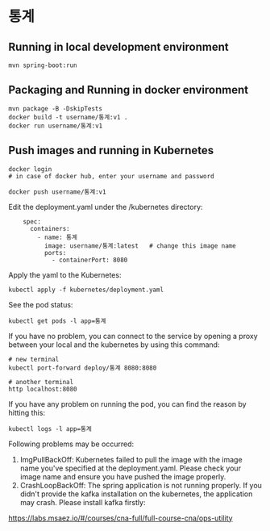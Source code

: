 # 통계

## Running in local development environment

```
mvn spring-boot:run
```

## Packaging and Running in docker environment

```
mvn package -B -DskipTests
docker build -t username/통계:v1 .
docker run username/통계:v1
```

## Push images and running in Kubernetes

```
docker login 
# in case of docker hub, enter your username and password

docker push username/통계:v1
```

Edit the deployment.yaml under the /kubernetes directory:
```
    spec:
      containers:
        - name: 통계
          image: username/통계:latest   # change this image name
          ports:
            - containerPort: 8080

```

Apply the yaml to the Kubernetes:
```
kubectl apply -f kubernetes/deployment.yaml
```

See the pod status:
```
kubectl get pods -l app=통계
```

If you have no problem, you can connect to the service by opening a proxy between your local and the kubernetes by using this command:
```
# new terminal
kubectl port-forward deploy/통계 8080:8080

# another terminal
http localhost:8080
```

If you have any problem on running the pod, you can find the reason by hitting this:
```
kubectl logs -l app=통계
```

Following problems may be occurred:

1. ImgPullBackOff:  Kubernetes failed to pull the image with the image name you've specified at the deployment.yaml. Please check your image name and ensure you have pushed the image properly.
1. CrashLoopBackOff: The spring application is not running properly. If you didn't provide the kafka installation on the kubernetes, the application may crash. Please install kafka firstly:

https://labs.msaez.io/#/courses/cna-full/full-course-cna/ops-utility

